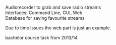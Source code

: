 Audiorecorder to grab and save radio streams    
Interfaces: Command Line, GUI, Web    
Database for saving favourite streams    

Due to time issues the web part is just an example.

bachelor course task from 2013/14
